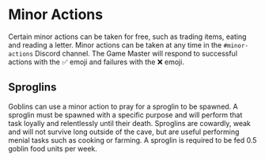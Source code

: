 # Minor Actions

Certain minor actions can be taken for free, such as trading items, eating and reading a letter.
Minor actions can be taken at any time in the `#minor-actions` Discord channel.
The Game Master will respond to successful actions with the :white_check_mark: emoji and failures with the :x: emoji.

## Sproglins

Goblins can use a minor action to pray for a sproglin to be spawned.
A sproglin must be spawned with a specific purpose and will perform that task loyally and relentlessly until their death.
Sproglins are cowardly, weak and will not survive long outside of the cave, but are useful performing menial tasks such as cooking or farming.
A sproglin is required to be fed 0.5 goblin food units per week.
